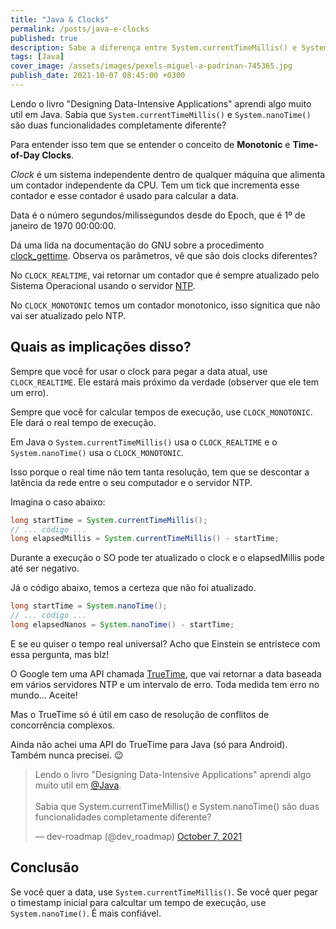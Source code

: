 ```yaml
---
title: "Java & Clocks"
permalink: /posts/java-e-clocks
published: true
description: Sabe a diferença entre System.currentTimeMillis() e System.nanoTime()?
tags: [Java]
cover_image: /assets/images/pexels-miguel-a-padrinan-745365.jpg
publish_date: 2021-10-07 08:45:00 +0300
---
```


Lendo o livro "Designing Data-Intensive Applications" aprendi algo muito util em Java. Sabia que `System.currentTimeMillis()` e `System.nanoTime()` são duas funcionalidades completamente diferente?

Para entender isso tem que se entender o conceito de **Monotonic** e **Time-of-Day Clocks**.

_Clock_ é um sistema independente dentro de qualquer máquina que alimenta um contador independente da CPU. Tem um tick que incrementa esse contador e  esse contador é usado para calcular a data.

Data é o número segundos/milissegundos desde do Epoch, que é 1º de janeiro de 1970 00:00:00. 

Dá uma lida na documentação do GNU sobre a procedimento [clock_gettime](https://www.gnu.org/software/libc/manual/html_node/Getting-the-Time.html). Observa os parâmetros, vê que são dois clocks diferentes?

No `CLOCK_REALTIME`, vai retornar um contador que é sempre atualizado pelo Sistema Operacional usando o servidor [NTP](https://ntp.br).

No `CLOCK_MONOTONIC` temos um contador monotonico, isso signitica que não vai ser atualizado pelo NTP.

## Quais as implicações disso? 

Sempre que você for usar o clock para pegar a data atual, use `CLOCK_REALTIME`. Ele estará mais próximo da verdade (observer que ele tem um erro).

Sempre que você for calcular tempos de execução, use `CLOCK_MONOTONIC`. Ele dará o real tempo de execução.

Em Java o `System.currentTimeMillis()` usa o `CLOCK_REALTIME` e o `System.nanoTime()` usa o `CLOCK_MONOTONIC`. 

Isso porque o real time não tem tanta resolução, tem que se descontar a latência da rede entre o seu computador e o servidor NTP.

Imagina o caso abaixo:

```java
long startTime = System.currentTimeMillis();
// ... código ...
long elapsedMillis = System.currentTimeMillis() - startTime;
```

Durante a execução o SO pode ter atualizado o clock e o elapsedMillis pode até ser negativo.

Já o código abaixo, temos a certeza que não foi atualizado.

```java
long startTime = System.nanoTime();
// ... código ...
long elapsedNanos = System.nanoTime() - startTime;
```

E se eu quiser o tempo real universal? Acho que Einstein se entristece com essa pergunta, mas blz! 

O Google tem uma API chamada [TrueTime](https://research.google/pubs/pub45855/), que vai retornar a data baseada em vários servidores NTP e um intervalo de erro. Toda medida tem erro no mundo... Aceite!
  
Mas o TrueTime só é útil em caso de resolução de conflitos de concorrência complexos.

Ainda não achei uma API do TrueTime para Java (só para Android). Também nunca precisei. 😉

<div class="img-block">
    <blockquote class="twitter-tweet">
        <p lang="pt" dir="ltr">Lendo o livro &quot;Designing Data-Intensive Applications&quot; aprendi algo muito util em <a href="https://twitter.com/java?ref_src=twsrc%5Etfw">@Java</a>. <br><br>Sabia que System.currentTimeMillis() e System.nanoTime() são duas funcionalidades completamente diferente?</p>&mdash; dev-roadmap (@dev_roadmap) <a href="https://twitter.com/dev_roadmap/status/1446064000165416964?ref_src=twsrc%5Etfw">October 7, 2021</a>
    </blockquote> 
    <script async src="https://platform.twitter.com/widgets.js" charset="utf-8"></script>
</div>

## Conclusão

Se você quer a data, use `System.currentTimeMillis()`. Se você quer pegar o timestamp inicial para calcultar um tempo de execução, use `System.nanoTime()`. É mais confiável. 